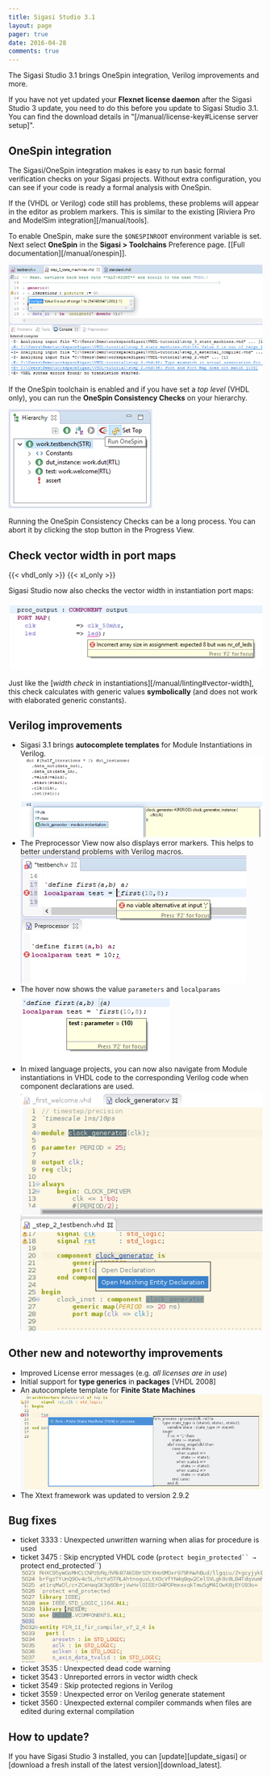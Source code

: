 ```yaml
---
title: Sigasi Studio 3.1
layout: page
pager: true
date: 2016-04-28
comments: true
---
```


The Sigasi Studio 3.1 brings OneSpin integration, Verilog improvements and more.

If you have not yet updated your **Flexnet license daemon** after the Sigasi Studio 3 update, you need to do this before you update to Sigasi Studio 3.1. You can find the download details in "[/manual/license-key#License server setup]".

## OneSpin integration

The Sigasi/OneSpin integration makes is easy to run basic formal verification checks on your Sigasi projects. Without extra configuration, you can see if your code is ready a formal analysis with OneSpin.

If the (VHDL or Verilog) code still has problems, these problems will appear in the editor as problem markers. This is similar to the existing [Riviera Pro and ModelSim integration][/manual/tools].

To enable OneSpin, make sure the `$ONESPINROOT` environment variable is set. Next select **OneSpin** in the **Sigasi > Toolchains** Preference page. \[[Full documentation][/manual/onespin]\].

![OneSpin Save-Time Integration](3.01/onespin_console.png "OneSpin Save-Time Integration")

If the OneSpin toolchain is enabled and if you have set a *top level* (VHDL only), you can run the **OneSpin Consistency Checks** on your hierarchy. 

![Run OneSpin Consistency Checks](3.01/onespin_consistency_checks.png "Run OneSpin Consistency Checks")

Running the OneSpin Consistency Checks can be a long process. You can abort it by clicking the stop button in the Progress View.

## Check vector width in port maps
{{< vhdl_only >}} {{< xl_only >}}

Sigasi Studio now also checks the vector width in instantiation port maps:
 
![Check vector width in instantiations](3.01/instantiations_vector_width.png "Check vector width in instantiations")

Just like the [*width check* in instantiations][/manual/linting#vector-width], this check calculates with generic values **symbolically** (and does not work with elaborated generic constants).

## Verilog improvements

* Sigasi 3.1 brings **autocomplete templates** for Module Instantiations in Verilog.  
![Autocomplete Module Instantiations](3.01/verilog_autocomplete_instantiations.png "Autocomplete Module Instantiations")
* The Preprocessor View now also displays error markers. This helps to better understand problems with Verilog macros.  
![Show errors in the Preprocessor View](3.01/verilog_preprocessor_errors.png "Show errors in the Preprocessor View")
* The hover now shows the value `parameters` and `localparams`  
![Hover `localparam`s](3.01/verilog_hover_localparam.png "Hover `localparam`s")
* In mixed language projects, you can now also navigate from Module instantiations in VHDL code to the corresponding Verilog code when component declarations are used.  
  ![Open matching Verilog Module in component instantiations](3.01/open_matching_module.png)

## Other new and noteworthy improvements

* Improved License error messages (e.g. *all licenses are in use*)
* Initial support for **type generics** in **packages** \[VHDL 2008]
* An autocomplete template for **Finite State Machines**  
  ![Autcomplete template for Finite State Machines](3.01/fsm_autocomplete.png)
* The Xtext framework was updated to version 2.9.2

## Bug fixes

- ticket 3333 : Unexpected *unwritten* warning when alias for procedure is used
- ticket 3475 : Skip encrypted VHDL code (```protect begin_protected`` → ```protect end_protected``)
![Ignore encrypted VHDL](3.01/encrypted_vhdl.png "Ignore encrypted VHDL")
- ticket 3535 : Unexpected dead code warning
- ticket 3543 : Unreported errors in vector width check 
- ticket 3549 : Skip protected regions in Verilog
- ticket 3559 : Unexpected error on Verilog generate statement
- ticket 3560 : Unexpected external compiler commands when files are edited during external compilation

## How to update?

If you have Sigasi Studio 3 installed, you can [update][update_sigasi] or [download a fresh install of the latest version][download_latest].
